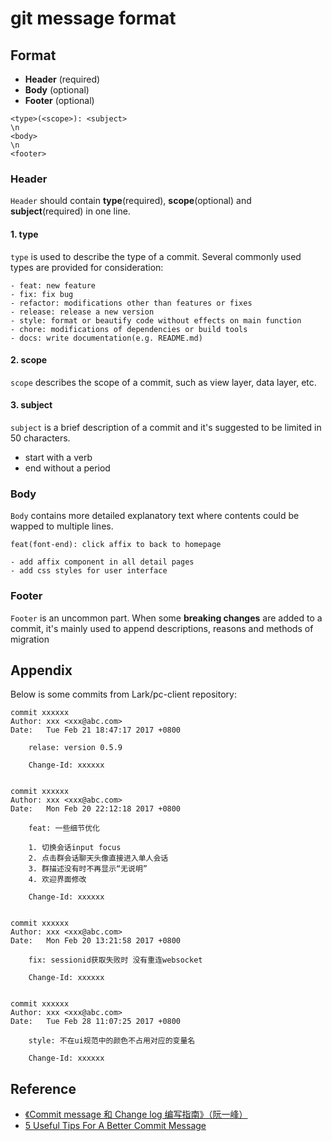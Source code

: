 # git message format

## Format

* **Header** (required)
* **Body** (optional)
* **Footer** (optional)

```
<type>(<scope>): <subject>
\n
<body>
\n
<footer>
```

### Header

`Header` should contain **type**(required), **scope**(optional) and **subject**(required) in one line.

#### 1. type

`type` is used to describe the type of a commit. Several commonly used types are provided for consideration:

```
- feat: new feature
- fix: fix bug
- refactor: modifications other than features or fixes
- release: release a new version
- style: format or beautify code without effects on main function
- chore: modifications of dependencies or build tools
- docs: write documentation(e.g. README.md)
```

#### 2. scope

`scope` describes the scope of a commit, such as view layer, data layer, etc.

#### 3. subject

`subject` is a brief description of a commit and it's suggested to be limited in 50 characters.

* start with a verb
* end without a period

### Body

`Body` contains more detailed explanatory text where contents could be wapped to multiple lines.

```
feat(font-end): click affix to back to homepage

- add affix component in all detail pages
- add css styles for user interface
```

### Footer

`Footer` is an uncommon part. When some **breaking changes** are added to a commit, it's mainly used to append descriptions, reasons and methods of migration

## Appendix

Below is some commits from Lark/pc-client repository:

```
commit xxxxxx
Author: xxx <xxx@abc.com>
Date:   Tue Feb 21 18:47:17 2017 +0800

    relase: version 0.5.9

    Change-Id: xxxxxx


commit xxxxxx
Author: xxx <xxx@abc.com>
Date:   Mon Feb 20 22:12:18 2017 +0800

    feat: 一些细节优化

    1. 切换会话input focus
    2. 点击群会话聊天头像直接进入单人会话
    3. 群描述没有时不再显示“无说明”
    4. 欢迎界面修改

    Change-Id: xxxxxx


commit xxxxxx
Author: xxx <xxx@abc.com>
Date:   Mon Feb 20 13:21:58 2017 +0800

    fix: sessionid获取失败时 没有重连websocket

    Change-Id: xxxxxx


commit xxxxxx
Author: xxx <xxx@abc.com>
Date:   Tue Feb 28 11:07:25 2017 +0800

    style: 不在ui规范中的颜色不占用对应的变量名

    Change-Id: xxxxxx
```

## Reference

* [《Commit message 和 Change log 编写指南》（阮一峰）](http://www.ruanyifeng.com/blog/2016/01/commit\_message\_change\_log.html)
* [5 Useful Tips For A Better Commit Message](https://robots.thoughtbot.com/5-useful-tips-for-a-better-commit-message)
